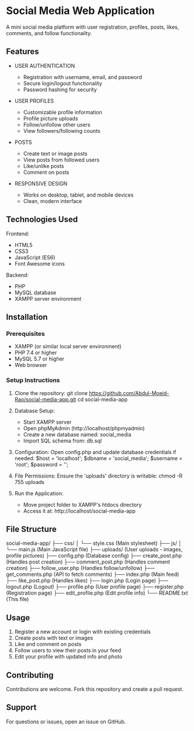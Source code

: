 # Social Media Web Application

A mini social media platform with user registration, profiles, posts, likes, comments, and follow functionality.

## Features

- USER AUTHENTICATION
  - Registration with username, email, and password
  - Secure login/logout functionality
  - Password hashing for security

- USER PROFILES
  - Customizable profile information
  - Profile picture uploads
  - Follow/unfollow other users
  - View followers/following counts

- POSTS
  - Create text or image posts
  - View posts from followed users
  - Like/unlike posts
  - Comment on posts

- RESPONSIVE DESIGN
  - Works on desktop, tablet, and mobile devices
  - Clean, modern interface

## Technologies Used

Frontend:
- HTML5
- CSS3
- JavaScript (ES6)
- Font Awesome icons

Backend:
- PHP
- MySQL database
- XAMPP server environment

## Installation

### Prerequisites
- XAMPP (or similar local server environment)
- PHP 7.4 or higher
- MySQL 5.7 or higher
- Web browser

### Setup Instructions

1. Clone the repository:
   git clone https://github.com/Abdul-Moeid-Rao/social-media-app.git
   cd social-media-app

2. Database Setup:
   - Start XAMPP server
   - Open phpMyAdmin (http://localhost/phpmyadmin)
   - Create a new database named: social_media
   - Import SQL schema from: db.sql

3. Configuration:
   Open config.php and update database credentials if needed:
   $host = 'localhost';
   $dbname = 'social_media';
   $username = 'root';
   $password = '';

4. File Permissions:
   Ensure the 'uploads' directory is writable:
   chmod -R 755 uploads

5. Run the Application:
   - Move project folder to XAMPP's htdocs directory
   - Access it at: http://localhost/social-media-app

## File Structure

social-media-app/
├── css/
│   └── style.css              (Main stylesheet)
├── js/
│   └── main.js                (Main JavaScript file)
├── uploads/                   (User uploads - images, profile pictures)
├── config.php                 (Database config)
├── create_post.php            (Handles post creation)
├── comment_post.php           (Handles comment creation)
├── follow_user.php            (Handles follow/unfollow)
├── get_comments.php           (API to fetch comments)
├── index.php                  (Main feed)
├── like_post.php              (Handles likes)
├── login.php                  (Login page)
├── logout.php                 (Logout)
├── profile.php                (User profile page)
├── register.php               (Registration page)
├── edit_profile.php           (Edit profile info)
└── README.txt                 (This file)

## Usage

1. Register a new account or login with existing credentials
2. Create posts with text or images
3. Like and comment on posts
4. Follow users to view their posts in your feed
5. Edit your profile with updated info and photo


## Contributing

Contributions are welcome. Fork this repository and create a pull request.

## Support

For questions or issues, open an issue on GitHub.
